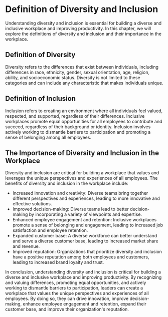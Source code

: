 Definition of Diversity and Inclusion
=======================================================================================

Understanding diversity and inclusion is essential for building a diverse and inclusive workplace and improving productivity. In this chapter, we will explore the definitions of diversity and inclusion and their importance in the workplace.

Definition of Diversity
-----------------------

Diversity refers to the differences that exist between individuals, including differences in race, ethnicity, gender, sexual orientation, age, religion, ability, and socioeconomic status. Diversity is not limited to these categories and can include any characteristic that makes individuals unique.

Definition of Inclusion
-----------------------

Inclusion refers to creating an environment where all individuals feel valued, respected, and supported, regardless of their differences. Inclusive workplaces promote equal opportunities for all employees to contribute and succeed, regardless of their background or identity. Inclusion involves actively working to dismantle barriers to participation and promoting a sense of belonging among all employees.

The Importance of Diversity and Inclusion in the Workplace
----------------------------------------------------------

Diversity and inclusion are critical for building a workplace that values and leverages the unique perspectives and experiences of all employees. The benefits of diversity and inclusion in the workplace include:

* Increased innovation and creativity: Diverse teams bring together different perspectives and experiences, leading to more innovative and effective solutions.
* Improved decision-making: Diverse teams lead to better decision-making by incorporating a variety of viewpoints and expertise.
* Enhanced employee engagement and retention: Inclusive workplaces promote a sense of belonging and engagement, leading to increased job satisfaction and employee retention.
* Expanded customer base: A diverse workforce can better understand and serve a diverse customer base, leading to increased market share and revenue.
* Improved reputation: Organizations that prioritize diversity and inclusion have a positive reputation among both employees and customers, leading to increased brand loyalty and trust.

In conclusion, understanding diversity and inclusion is critical for building a diverse and inclusive workplace and improving productivity. By recognizing and valuing differences, promoting equal opportunities, and actively working to dismantle barriers to participation, leaders can create a workplace that values the unique perspectives and experiences of all employees. By doing so, they can drive innovation, improve decision-making, enhance employee engagement and retention, expand their customer base, and improve their organization's reputation.
